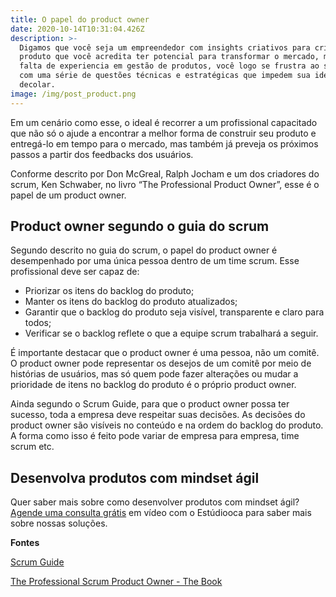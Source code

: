 ```yaml
---
title: O papel do product owner
date: 2020-10-14T10:31:04.426Z
description: >-
  Digamos que você seja um empreendedor com insights criativos para criar um
  produto que você acredita ter potencial para transformar o mercado, mas, por
  falta de experiencia em gestão de produtos, você logo se frustra ao se deparar
  com uma série de questões técnicas e estratégicas que impedem sua ideia de
  decolar. 
image: /img/post_product.png
---
```

Em um cenário como esse, o ideal é recorrer a um profissional capacitado que não só o ajude a encontrar a melhor forma de construir seu produto e entregá-lo em tempo para o mercado, mas também já preveja os próximos passos a partir dos feedbacks dos usuários. 

Conforme descrito por Don McGreal, Ralph Jocham e um dos criadores do scrum, Ken Schwaber, no livro “The Professional Product Owner”, esse é o papel de um product owner.

## Product owner segundo o guia do scrum

Segundo descrito no guia do scrum, o papel do product owner é desempenhado por uma única pessoa dentro de um time scrum. Esse profissional deve ser capaz de:

* Priorizar os itens do backlog do produto;
* Manter os itens do backlog do produto atualizados;
* Garantir que o backlog do produto seja visível, transparente e claro para todos;
* Verificar se o backlog reflete o que a equipe scrum trabalhará a seguir.

É importante destacar que o product owner é uma pessoa, não um comitê. O product owner pode representar os desejos de um comitê por meio de histórias de usuários, mas só quem pode fazer alterações ou mudar a prioridade de itens no backlog do produto é o próprio product owner.

Ainda segundo o Scrum Guide, para que o product owner possa ter sucesso, toda a empresa deve respeitar suas decisões. As decisões do product owner são visíveis no conteúdo e na ordem do backlog do produto. A forma como isso é feito pode variar de empresa para empresa, time scrum etc.

## Desenvolva produtos com mindset ágil

Quer saber mais sobre como desenvolver produtos com mindset ágil? [Agende uma consulta grátis](https://www.estudiooca.com.br/agendar/) em vídeo com o Estúdiooca para saber mais sobre nossas soluções.

**Fontes**

[Scrum Guide](https://scrumguides.org/scrum-guide.html)

[The Professional Scrum Product Owner - The Book](https://www.amazon.com.br/Professional-Product-Owner-Leveraging-Competitive-ebook/dp/B07D5ZPJBY/ref=asc_df_B07D5ZPJBY/?tag=googleshopp00-20&linkCode=df0&hvadid=379765285844&hvpos=&hvnetw=g&hvrand=11949515176094526955&hvpone=&hvptwo=&hvqmt=&hvdev=c&hvdvcmdl=&hvlocint=&hvlocphy=20102&hvtargid=pla-709581963117&psc=1)
